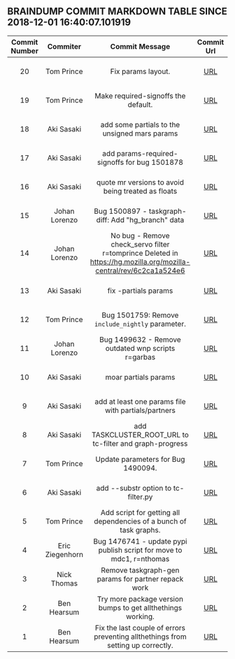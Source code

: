 ## BRAINDUMP COMMIT MARKDOWN TABLE SINCE 2018-12-01 16:40:07.101919

| Commit Number | Commiter | Commit Message | Commit Url | Date | 
|:---:|:----:|:----------------------------------:|:------:|:----:| 
|20|Tom Prince |Fix params layout.|[URL](https://hg.mozilla.org/build/braindump/pushloghtml?changeset=535d3728de73)|2018-12-11 20:45:39
|19|Tom Prince |Make required-signoffs the default.|[URL](https://hg.mozilla.org/build/braindump/pushloghtml?changeset=c4919d73df5a)|2018-12-05 16:32:54
|18|Aki Sasaki |add some partials to the unsigned mars params|[URL](https://hg.mozilla.org/build/braindump/pushloghtml?changeset=c73fd4625695)|2018-11-16 03:03:39
|17|Aki Sasaki |add params-required-signoffs for bug 1501878|[URL](https://hg.mozilla.org/build/braindump/pushloghtml?changeset=2f1b5cddb5f6)|2018-11-12 19:19:42
|16|Aki Sasaki |quote mr versions to avoid being treated as floats|[URL](https://hg.mozilla.org/build/braindump/pushloghtml?changeset=0d4a4254960b)|2018-11-02 20:18:01
|15|Johan Lorenzo |Bug 1500897 - taskgraph-diff: Add "hg_branch" data|[URL](https://hg.mozilla.org/build/braindump/pushloghtml?changeset=56f54e63a30d)|2018-10-23 14:46:00
|14|Johan Lorenzo |No bug - Remove check_servo filter r=tomprince  Deleted in https://hg.mozilla.org/mozilla-central/rev/6c2ca1a524e6|[URL](https://hg.mozilla.org/build/braindump/pushloghtml?changeset=b5f69b20179d)|2018-10-26 13:07:04
|13|Aki Sasaki |fix -partials params|[URL](https://hg.mozilla.org/build/braindump/pushloghtml?changeset=e65c587c6b63)|2018-10-25 01:29:21
|12|Tom Prince |Bug 1501759: Remove `include_nightly` parameter.|[URL](https://hg.mozilla.org/build/braindump/pushloghtml?changeset=5387038ff1e9)|2018-10-24 20:49:19
|11|Johan Lorenzo |Bug 1499632 - Remove outdated wnp scripts r=garbas|[URL](https://hg.mozilla.org/build/braindump/pushloghtml?changeset=4e4fcc1dbbd0)|2018-10-17 12:03:17
|10|Aki Sasaki |moar partials params|[URL](https://hg.mozilla.org/build/braindump/pushloghtml?changeset=7ad715ba5d53)|2018-10-16 00:43:53
|9|Aki Sasaki |add at least one params file with partials/partners|[URL](https://hg.mozilla.org/build/braindump/pushloghtml?changeset=fd45f4b8973e)|2018-10-12 20:24:49
|8|Aki Sasaki |add TASKCLUSTER_ROOT_URL to tc-filter and graph-progress|[URL](https://hg.mozilla.org/build/braindump/pushloghtml?changeset=46531bc805c1)|2018-10-11 00:14:47
|7|Tom Prince |Update parameters for Bug 1490094.|[URL](https://hg.mozilla.org/build/braindump/pushloghtml?changeset=c8a8a6a4e8b6)|2018-10-03 16:32:44
|6|Aki Sasaki |add --substr option to tc-filter.py|[URL](https://hg.mozilla.org/build/braindump/pushloghtml?changeset=8111e1c87cc0)|2018-09-21 02:33:42
|5|Tom Prince |Add script for getting all dependencies of a bunch of task graphs.|[URL](https://hg.mozilla.org/build/braindump/pushloghtml?changeset=18082a7673db)|2018-08-28 23:01:00
|4|Eric Ziegenhorn |Bug 1476741 - update pypi publish script for move to mdc1, r=nthomas|[URL](https://hg.mozilla.org/build/braindump/pushloghtml?changeset=7ba9a6a09895)|2018-08-15 23:58:24
|3|Nick Thomas |Remove taskgraph-gen params for partner repack work|[URL](https://hg.mozilla.org/build/braindump/pushloghtml?changeset=80063b433863)|2018-05-30 23:37:03
|2|Ben Hearsum |Try more package version bumps to get allthethings working.|[URL](https://hg.mozilla.org/build/braindump/pushloghtml?changeset=b643cacb00ec)|2018-05-29 17:59:10
|1|Ben Hearsum |Fix the last couple of errors preventing allthethings from setting up correctly.|[URL](https://hg.mozilla.org/build/braindump/pushloghtml?changeset=f4e2990b704f)|2018-05-29 17:45:10


